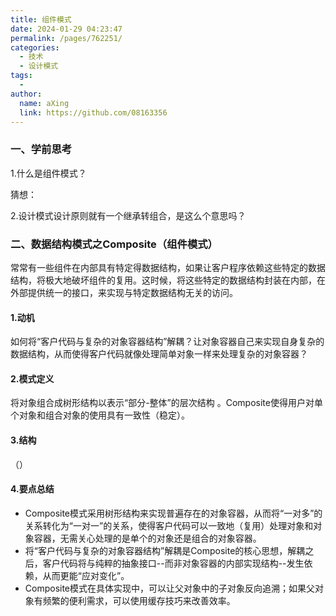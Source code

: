 ```yaml
---
title: 组件模式
date: 2024-01-29 04:23:47
permalink: /pages/762251/
categories:
  - 技术
  - 设计模式
tags:
  - 
author: 
  name: aXing
  link: https://github.com/08163356
---
```


### 一、学前思考

1.什么是组件模式？

猜想：

2.设计模式设计原则就有一个继承转组合，是这么个意思吗？

### 二、数据结构模式之Composite（组件模式）

常常有一些组件在内部具有特定得数据结构，如果让客户程序依赖这些特定的数据结构，将极大地破坏组件的复用。这时候，将这些特定的数据结构封装在内部，在外部提供统一的接口，来实现与特定数据结构无关的访问。

#### 1.动机

如何将“客户代码与复杂的对象容器结构”解耦？让对象容器自己来实现自身复杂的数据结构，从而使得客户代码就像处理简单对象一样来处理复杂的对象容器？

<!-- more -->
#### 2.模式定义

将对象组合成树形结构以表示“部分-整体”的层次结构 。Composite使得用户对单个对象和组合对象的使用具有一致性（稳定）。

#### 3.结构

（）

#### 4.要点总结

- Composite模式采用树形结构来实现普遍存在的对象容器，从而将“一对多”的关系转化为“一对一”的关系，使得客户代码可以一致地（复用）处理对象和对象容器，无需关心处理的是单个的对象还是组合的对象容器。
- 将“客户代码与复杂的对象容器结构”解耦是Composite的核心思想，解耦之后，客户代码将与纯粹的抽象接口--而非对象容器的内部实现结构--发生依赖，从而更能“应对变化”。
- Composite模式在具体实现中，可以让父对象中的子对象反向追溯；如果父对象有频繁的便利需求，可以使用缓存技巧来改善效率。